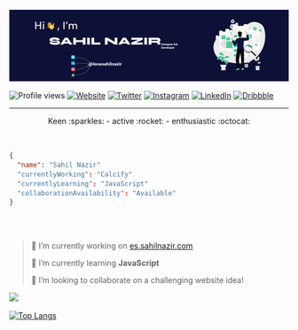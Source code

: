 [![header image](header.jpg)](https://github.com/lonesahilnazir)

![Profile views](https://gpvc.arturio.dev/lonesahilnazir)
[![Website](https://img.shields.io/badge/website-sahilnazir.com-%230D1137)](https://www.sahilnazir.com/)
[![Twitter](https://img.shields.io/website?color=%231DA1F2&label=%20&logo=Twitter&logoColor=%23ffffff&up_message=Twitter&url=https%3A%2F%2Ftwitter.com%2Flonesahilnazir)](https://twitter.com/lonesahilnazir)
[![Instagram](https://img.shields.io/website?color=%23E4405F&down_message=Instagram&label=%20&logo=Instagram&logoColor=%23ffffff&up_message=Instagram&url=http%3A%2F%2Finstagram.com%2Flonesahilnazir)](https://instagram.com/lonesahilnazir)
[![LinkedIn](https://img.shields.io/website?color=%230A66C2&down_message=LinkedIn&label=%20&logo=LinkedIn&up_message=LinkedIn&url=https%3A%2F%2Fwww.linkedin.com%2Fin%2Flonesahilnazir%2F)](https://www.linkedin.com/in/lonesahilnazir/)
[![Dribbble](https://img.shields.io/website?color=%23EA4C89&label=%20&logo=Dribbble&logoColor=%23FFFFFF&up_message=Dribbble&url=https%3A%2F%2Fdribbble.com%2Flonesahilnazir)](https://dribbble.com/lonesahilnazir)

---
<p align='center'>Keen :sparkles: - active :rocket: - enthusiastic  :octocat: </p>

<br>

```json
{
  "name": "Sahil Nazir"
  "currentlyWorking": "Calcify"
  "currentlyLearning": "JavaScript"
  "collaborationAvailability": "Available"
}
```

<br><br>

> 🔭 I’m currently working on [es.sahilnazir.com](https://es.sahilnazir.com/)
> 
> 🌱 I’m currently learning **JavaScript**
> 
> 👯 I’m looking to collaborate on a challenging website idea!

<picture>
<source 
  srcset="https://github-readme-stats.vercel.app/api?username=lonesahilnazir&show_icons=true&theme=radical"
  media="(prefers-color-scheme: dark)"
/>
<source
  srcset="https://github-readme-stats.vercel.app/api?username=lonesahilnazir&show_icons=true"
  media="(prefers-color-scheme: light), (prefers-color-scheme: no-preference)"
/>
<img src="https://github-readme-stats.vercel.app/api?username=lonesahilnazir&show_icons=true" />
</picture>



[![Top Langs](https://github-readme-stats.vercel.app/api/top-langs/?username=lonesahilnazir&theme=dark&layout=compact)](https://github.com/lonesahilnazir/github-readme-stats)
